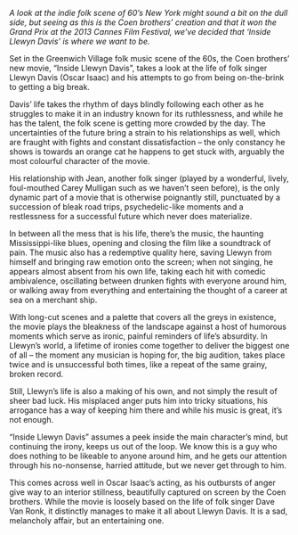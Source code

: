 *A look at the indie folk scene of 60’s New York might sound a bit on the dull side, but seeing as this is the Coen brothers’ creation and that it won the Grand Prix at the 2013 Cannes Film Festival, we’ve decided that ‘Inside Llewyn Davis’ is where we want to be.*

Set in the Greenwich Village folk music scene of the 60s, the Coen brothers’ new movie, “Inside Llewyn Davis”, takes a look at the life of folk singer Llewyn Davis (Oscar Isaac) and his attempts to go from being on-the-brink to getting a big break. 

Davis’ life takes the rhythm of days blindly following each other as he struggles to make it in an industry known for its ruthlessness, and while he has the talent, the folk scene is getting more crowded by the day. The uncertainties of the future bring a strain to his relationships as well, which are fraught with fights and constant dissatisfaction – the only constancy he shows is towards an orange cat he happens to get stuck with, arguably the most colourful character of the movie.

His relationship with Jean, another folk singer (played by a wonderful, lively, foul-mouthed Carey Mulligan such as we haven’t seen before), is the only dynamic part of a movie that is otherwise poignantly still, punctuated by a succession of bleak road trips, psychedelic-like moments and a restlessness for a successful future which never does materialize. 

In between all the mess that is his life, there’s the music, the haunting Mississippi-like blues, opening and closing the film like a soundtrack of pain. The music also has a redemptive quality here, saving Llewyn from himself and bringing raw emotion onto the screen; when not singing, he appears almost absent from his own life, taking each hit with comedic ambivalence, oscillating between drunken fights with everyone around him, or walking away from everything and entertaining the thought of a career at sea on a merchant ship.

With long-cut scenes and a palette that covers all the greys in existence, the movie plays the bleakness of the landscape against a host of humorous moments which serve as ironic, painful reminders of life’s absurdity. In Llewyn’s world, a lifetime of ironies come together to deliver the biggest one of all – the moment any musician is hoping for, the big audition, takes place twice and is unsuccessful both times, like a repeat of the same grainy, broken record. 

Still, Llewyn’s life is also a making of his own, and not simply the result of sheer bad luck. His misplaced anger puts him into tricky situations, his arrogance has a way of keeping him there and while his music is great, it’s not enough.

“Inside Llewyn Davis” assumes a peek inside the main character’s mind, but continuing the irony, keeps us out of the loop. We know this is a guy who does nothing to be likeable to anyone around him, and he gets our attention through his no-nonsense, harried attitude, but we never get through to him. 

This comes across well in Oscar Isaac’s acting, as his outbursts of anger give way to an interior stillness, beautifully captured on screen by the Coen brothers. While the movie is loosely based on the life of folk singer Dave Van Ronk, it distinctly manages to make it all about Llewyn Davis. It is a sad, melancholy affair, but an entertaining one.

